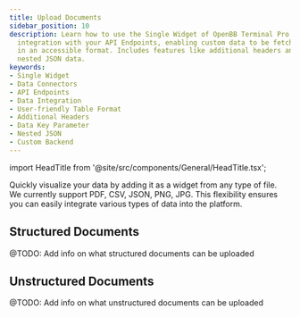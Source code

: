 ```yaml
---
title: Upload Documents
sidebar_position: 10
description: Learn how to use the Single Widget of OpenBB Terminal Pro for seamless
  integration with your API Endpoints, enabling custom data to be fetched and displayed
  in an accessible format. Includes features like additional headers and addressing
  nested JSON data.
keywords:
- Single Widget
- Data Connectors
- API Endpoints
- Data Integration
- User-friendly Table Format
- Additional Headers
- Data Key Parameter
- Nested JSON
- Custom Backend
---
```


import HeadTitle from '@site/src/components/General/HeadTitle.tsx';

<HeadTitle title="Upload Documents | OpenBB Terminal Pro Docs" />

Quickly visualize your data by adding it as a widget from any type of file. We currently support PDF, CSV, JSON, PNG, JPG. This flexibility ensures you can easily integrate various types of data into the platform.

## Structured Documents

@TODO: Add info on what structured documents can be uploaded

## Unstructured Documents

@TODO: Add info on what unstructured documents can be uploaded
